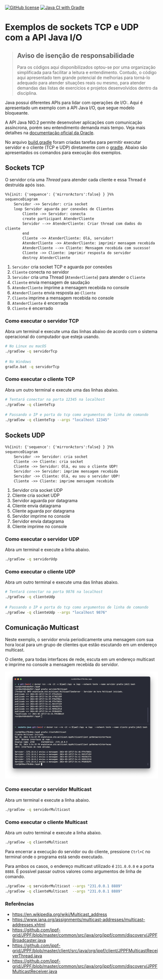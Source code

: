 [![GitHub license](https://img.shields.io/badge/license-MIT-blue.svg)](LICENSE)
[![Java CI with Gradle](https://github.com/emersonmello/sockets-java/actions/workflows/gradle.yml/badge.svg)](https://github.com/std29006/sockets-java/actions/workflows/gradle.yml)

# Exemplos de sockets TCP e UDP com a API Java I/O

> ## Aviso de isenção de responsabilidade
> 
> Para os códigos aqui disponibilizados optou-se por uma organização simplificada para facilitar a leitura e entendimento. Contudo, o código aqui apresentado tem grande potencial de melhorias para torná-lo adequado para atender situações reais ou mesmo, para atender demandas das listas de exercícios e projetos desenvolvidos dentro da disciplina.

Java possui diferentes APIs para lidar com operações de I/O:. Aqui é apresentado um exemplo com a API Java I/O, que segue modelo bloqueante.

A API Java NIO.2 permite desenvolver aplicações com comunicação assíncrona, porém seu entendimento demanda mais tempo. Veja mais detalhes na [documentação oficial da Oracle](https://docs.oracle.com/javase/8/docs/technotes/guides/io/index.html). 

No arquivo [build.gradle](app/build.gradle) foram criadas tarefas para permitir executar servidor e o cliente (TCP e UDP) diretamente com o [gradle](https://www.gradle.org). Abaixo são apresentados os comandos para execução dos exemplos.


## Sockets TCP

O servidor cria uma *Thread* para atender cada cliente e essa Thread é destruída após isso.

```mermaid
%%{init: {'sequence': {'mirrorActors':false} } }%%
sequenceDiagram
    Servidor ->> Servidor: cria socket
    loop Servidor aguarda por conexões de Clientes 
        Cliente ->> Servidor: conecta
        create participant AtenderCliente 
        Servidor -->> AtenderCliente: Criar thread com dados do cliente
        end
        Cliente ->> AtenderCliente: Olá, servidor!
        AtenderCliente ->> AtenderCliente: imprimir mensagem recebida
        AtenderCliente -->> Cliente: Mensagem recebida com sucesso!
        Cliente ->> Cliente: imprimir resposta do servidor
        destroy AtenderCliente
```

1. `Servidor` cria socket TCP e aguarda por conexões
1. `Cliente` conecta no servidor
1. `Servidor` cria uma Thread (`AtenderCliente`) para atender o `Cliente`
1. `Cliente` envia mensagem de saudação
1. `AtenderCliente` imprime a mensagem recebida no console
1. `AtenderCliente` envia resposta ao `Cliente`
1. `Cliente` imprime a mensagem recebida no console
1. `AtenderCliente` é encerrada
1. `Cliente` é encerrado


### Como executar o servidor TCP

Abra um terminal e execute uma das linhas abaixo de acordo com o sistema operacional do computador que esteja usando.

```bash
# No Linux ou macOS
./gradlew -q servidorTcp

# No Windows
gradle.bat -q servidorTcp
```

### Como executar o cliente TCP

Abra um outro terminal e execute uma das linhas abaixo.

```bash
# Tentará conectar na porta 12345 na localhost
./gradlew -q clienteTcp

# Passando o IP e porta do tcp como argumentos de linha de comando
./gradlew -q clienteTcp --args "localhost 12345"
```

## Sockets UDP

```mermaid
%%{init: {'sequence': {'mirrorActors':false} } }%%
sequenceDiagram
    Servidor ->> Servidor: cria socket
    Cliente ->> Cliente: cria socket
    Cliente ->> Servidor: Olá, eu sou o cliente UDP!
    Servidor ->> Servidor: imprime mensagem recebida
    Servidor ->> Cliente: Olá, eu sou o servidor UDP!
    Cliente ->> Cliente: imprime mensagem recebida
```

1. Servidor cria socket UDP
2. Cliente cria socket UDP
3. Servidor aguarda por datagrama
4. Cliente envia datagrama
5. Cliente aguarda por datagrama
6. Servidor imprime no console
7. Servidor envia datagrama
8. Cliente imprime no console

### Como executar o servidor UDP

Abra um terminal e execute a linha abaixo.

```bash
./gradlew -q servidorUdp
```

### Como executar o cliente UDP

Abra um outro terminal e execute uma das linhas abaixo.


```bash
# Tentará conectar na porta 9876 na localhost
./gradlew -q clienteUdp

# Passando o IP e porta do tcp como argumentos de linha de comando
./gradlew -q clienteUdp --args "localhost 9876"
```

## Comunicação Multicast

Neste exemplo, o servidor envia periodicamente uma mensagem com sua hora local para um grupo de clientes que estão escutando em um endereço multicast.

O cliente, para todas interfaces de rede, escuta em um endereço multicast e imprime no console a mensagem recebida do servidor.

![captura de tela do cliente e servidor multicast](img/multicast-captura.png)

### Como executar o servidor Multicast

Abra um terminal e execute a linha abaixo.

```bash
./gradlew -q servidorMulticast
```

### Como executar o cliente Multicast

Abra um outro terminal e execute a linha abaixo.

```bash
./gradlew -q clienteMulticast
```

Para encerrar a execução do servidor ou do cliente, pressione `Ctrl+C` no terminal onde o programa está sendo executado.

Para ambos os casos, o endereço multicast utilizado é `231.0.0.0` e a porta `8888`. É possível passar outros valores como argumentos de linha de comando.

```bash 
./gradlew -q servidorMulticast --args "231.0.0.1 8889"
./gradlew -q clienteMulticast  --args "231.0.0.1 8889"
```


### Referências

- https://en.wikipedia.org/wiki/Multicast_address
- https://www.iana.org/assignments/multicast-addresses/multicast-addresses.xhtml
- https://github.com/jppf-grid/JPPF/blob/master/common/src/java/org/jppf/comm/discovery/JPPFBroadcaster.java
- https://github.com/jppf-grid/JPPF/blob/master/client/src/java/org/jppf/client/JPPFMulticastReceiverThread.java
- https://github.com/jppf-grid/JPPF/blob/master/common/src/java/org/jppf/comm/discovery/JPPFMulticastReceiver.java